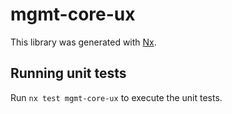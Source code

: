 # mgmt-core-ux

This library was generated with [Nx](https://nx.dev).

## Running unit tests

Run `nx test mgmt-core-ux` to execute the unit tests.
